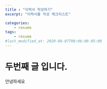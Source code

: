 ```yaml
---
title : "이력서 작성하기"
excerpt: "이력서를 작성 체크리스트"

categories:
    - resume
tags:
    - resume
#last_modified_at: 2020-08-07T08:06:00-05:00
---
```


# 두번째 글 입니다.

안녕하세요

